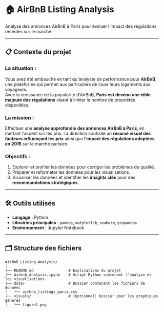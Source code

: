 # 🏠 AirBnB Listing Analysis

Analyse des annonces AirBnB à Paris pour évaluer l'impact des régulations récentes sur le marché.

---

## 📋 Contexte du projet

### La situation :
Vous avez été embauché en tant qu'analyste de performance pour **AirBnB**, une plateforme qui permet aux particuliers de louer leurs logements aux voyageurs.  
Avec la croissance de la popularité d'AirBnB, **Paris est devenu une cible majeure des régulations** visant à limiter le nombre de propriétés disponibles.

### La mission :
Effectuer une **analyse approfondie des annonces AirBnB à Paris**, en mettant l'accent sur les prix. La direction souhaite un **résumé visuel des facteurs influençant les prix** ainsi que l'**impact des régulations adoptées en 2015** sur le marché parisien.

### Objectifs :
1. Explorer et profiler les données pour corriger les problèmes de qualité.
2. Préparer et reformater les données pour les visualisations.
3. Visualiser les données et identifier les **insights clés** pour des **recommandations stratégiques**.

---

## 🛠️ Outils utilisés

- **Langage** : Python  
- **Librairies principales** : `pandas`, `matplotlib`, `seaborn`, `geopandas`  
- **Environnement** : Jupyter Notebook  

---

## 🗂️ Structure des fichiers

```plaintext
AirBnB_Listing_Analysis/
│
├── README.md                # Explications du projet
├── Airbnb_Analysis.ipynb    # Script Python contenant l'analyse et les visualisations
├── data/                    # Dossier contenant les fichiers de données
│   └── airbnb_listings_paris.csv
├── visuals/                 # (Optionnel) Dossier pour les graphiques générés
│   └── figure1.png
